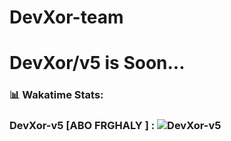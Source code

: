# DevXor-team
# DevXor/v5 is Soon...

### 📊 Wakatime Stats:

### DevXor-v5 [ABO FRGHALY ] : <img alt="DevXor-v5" src="https://wakatime.com/badge/user/b05a5b60-534c-4919-b188-4675094d2847/project/018e68da-95f4-4740-8559-c78f2846da3d.svg">
